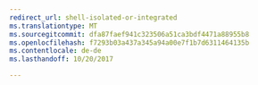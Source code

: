 ```yaml
---
redirect_url: shell-isolated-or-integrated
ms.translationtype: MT
ms.sourcegitcommit: dfa87faef941c323506a51ca3bdf4471a88955b8
ms.openlocfilehash: f7293b03a437a345a94a00e7f1b7d6311464135b
ms.contentlocale: de-de
ms.lasthandoff: 10/20/2017

---
```


